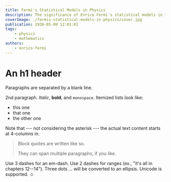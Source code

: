 ```yaml
---
title: Fermi's Statistical Models in Physics
description: The significance of Enrico Fermi's statistical models in the field of physics.
coverImage: ./fermis-statistical-models-in-physics/cover.jpg
publication: 1936-05-09 12:01:01
tags: 
    - physics
    - mathematics
authors: 
    - enrico-fermi
---
```



# An h1 header

Paragraphs are separated by a blank line.

2nd paragraph. *Italic*, **bold**, and `monospace`. Itemized lists
look like:

  * this one
  * that one
  * the other one

Note that --- not considering the asterisk --- the actual text
content starts at 4-columns in.

> Block quotes are
> written like so.
>
> They can span multiple paragraphs,
> if you like.

Use 3 dashes for an em-dash. Use 2 dashes for ranges (ex., "it's all
in chapters 12--14"). Three dots ... will be converted to an ellipsis.
Unicode is supported. ☺
